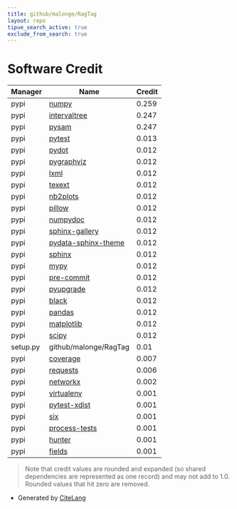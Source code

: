 ```yaml
---
title: github/malonge/RagTag
layout: repo
tipue_search_active: true
exclude_from_search: true
---
```

# Software Credit

|Manager|Name|Credit|
|-------|----|------|
|pypi|[numpy](https://www.numpy.org)|0.259|
|pypi|[intervaltree](https://github.com/chaimleib/intervaltree)|0.247|
|pypi|[pysam](https://github.com/pysam-developers/pysam)|0.247|
|pypi|[pytest](https://docs.pytest.org/en/latest/)|0.013|
|pypi|[pydot](https://pypi.org/project/pydot)|0.012|
|pypi|[pygraphviz](https://pypi.org/project/pygraphviz)|0.012|
|pypi|[lxml](https://pypi.org/project/lxml)|0.012|
|pypi|[texext](https://pypi.org/project/texext)|0.012|
|pypi|[nb2plots](https://pypi.org/project/nb2plots)|0.012|
|pypi|[pillow](https://pypi.org/project/pillow)|0.012|
|pypi|[numpydoc](https://pypi.org/project/numpydoc)|0.012|
|pypi|[sphinx-gallery](https://pypi.org/project/sphinx-gallery)|0.012|
|pypi|[pydata-sphinx-theme](https://pypi.org/project/pydata-sphinx-theme)|0.012|
|pypi|[sphinx](https://pypi.org/project/sphinx)|0.012|
|pypi|[mypy](https://pypi.org/project/mypy)|0.012|
|pypi|[pre-commit](https://pypi.org/project/pre-commit)|0.012|
|pypi|[pyupgrade](https://pypi.org/project/pyupgrade)|0.012|
|pypi|[black](https://pypi.org/project/black)|0.012|
|pypi|[pandas](https://pypi.org/project/pandas)|0.012|
|pypi|[matplotlib](https://pypi.org/project/matplotlib)|0.012|
|pypi|[scipy](https://pypi.org/project/scipy)|0.012|
|setup.py|github/malonge/RagTag|0.01|
|pypi|[coverage](https://pypi.org/project/coverage)|0.007|
|pypi|[requests](https://pypi.org/project/requests)|0.006|
|pypi|[networkx](https://networkx.org/)|0.002|
|pypi|[virtualenv](https://pypi.org/project/virtualenv)|0.001|
|pypi|[pytest-xdist](https://pypi.org/project/pytest-xdist)|0.001|
|pypi|[six](https://pypi.org/project/six)|0.001|
|pypi|[process-tests](https://pypi.org/project/process-tests)|0.001|
|pypi|[hunter](https://pypi.org/project/hunter)|0.001|
|pypi|[fields](https://pypi.org/project/fields)|0.001|


> Note that credit values are rounded and expanded (so shared dependencies are represented as one record) and may not add to 1.0. Rounded values that hit zero are removed.


- Generated by [CiteLang](https://github.com/vsoch/citelang)
